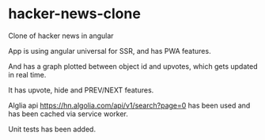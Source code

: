 # hacker-news-clone
Clone of hacker news in angular

App is using angular universal for SSR, and has PWA features.

And has a graph plotted between object id and upvotes, which gets updated in real time.

It has upvote, hide and PREV/NEXT  features.

Alglia api https://hn.algolia.com/api/v1/search?page=0 has been used and has been cached via service worker.

Unit tests has been added.
